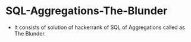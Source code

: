 # SQL-Aggregations-The-Blunder
- It consists of solution of hackerrank of SQL of Aggregations called as The Blunder.
